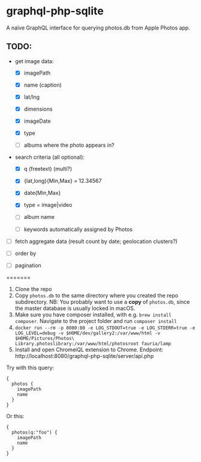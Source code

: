 # graphql-php-sqlite

A naïve GraphQL interface for querying photos.db from Apple Photos app.

## TODO:

- get image data:

  - [x] imagePath

  - [x] name (caption)

  - [x] lat/lng

  - [x] dimensions

  - [x] imageDate

  - [x] type

  - [ ] albums where the photo appears in?

- search criteria (all optional):

  - [x] q (freetext) (multi?)

  - [x] {lat,long}{Min,Max} = 12.34567

  - [x] date{Min,Max}

  - [x] type = image|video

  - [ ] album name

  - [ ] keywords automatically assigned by Photos

- [ ] fetch aggregate data (result count by date; geolocation clusters?)

- [ ] order by

- [ ] pagination

=======

1. Clone the repo
2. Copy `photos.db` to the same directory where you created the repo subdirectory. NB: You probably want to use a **copy** of `photos.db`, since the master database is usually locked in macOS.
3. Make sure you have composer installed, with e.g. `brew install composer`. Navigate to the project folder and run `composer install`
4. `docker run --rm -p 8080:80 -e LOG_STDOUT=true -e LOG_STDERR=true -e LOG_LEVEL=debug -v $HOME/dev/gallery2:/var/www/html -v $HOME/Pictures/Photos\ Library.photoslibrary:/var/www/html/photosroot fauria/lamp`
5. Install and open ChromeiQL extension to Chrome. Endpoint: http://localhost:8080/graphql-php-sqlite/server/api.php

Try with this query:

```
{
  photos {
    imagePath
    name
  }
}
```

Or this:

```
{
  photos(q:"foo") {
    imagePath
    name
  }
}
```
